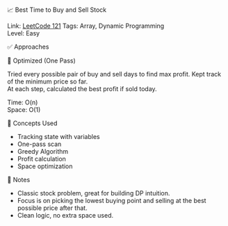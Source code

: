 📈 Best Time to Buy and Sell Stock

Link: [LeetCode 121](https://leetcode.com/problems/best-time-to-buy-and-sell-stock/) 
Tags: Array, Dynamic Programming  
Level: Easy

✅ Approaches

🔹 Optimized (One Pass)  

Tried every possible pair of buy and sell days to find max profit.
Kept track of the minimum price so far.  
At each step, calculated the best profit if sold today.

Time: O(n)  
Space: O(1)  

🧠 Concepts Used

- Tracking state with variables  
- One-pass scan  
- Greedy Algorithm
- Profit calculation  
- Space optimization

📌 Notes  

- Classic stock problem, great for building DP intuition.  
- Focus is on picking the lowest buying point and selling at the best possible price after that.
- Clean logic, no extra space used.